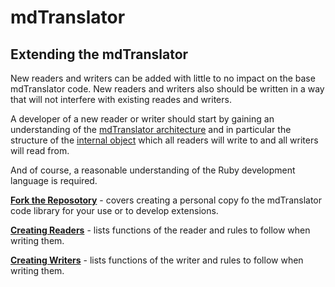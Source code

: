 # mdTranslator

## Extending the mdTranslator

New readers and writers can be added with little to no impact on the base mdTranslator code.  New readers and writers also should be written in a way that will not interfere with existing reades and writers.

A developer of a new reader or writer should start by gaining an understanding of the [mdTranslator architecture](../mdtranslator/translatorArchitecture.md) and in particular the structure of the [internal object](../mdtranslator/internalObject.md) which all readers will write to and all writers will read from.

And of course, a reasonable understanding of the Ruby development language is required. 

[__Fork the Reposotory__](forkRepository.md) - covers creating a personal copy fo the mdTranslator code library for your use or to develop extensions.

[__Creating Readers__](../mdtranslator/creatingReaders.md) - lists functions of the reader and rules to follow when writing them. 

[__Creating Writers__](../mdtranslator/creatingWriters.md) - lists functions of the writer and rules to follow when writing them. 
